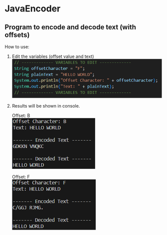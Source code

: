 # JavaEncoder

## Program to encode and decode text (with offsets)
How to use:
1. Edit the variables (offset value and text)
![Edit Variables](/images/edit_variables.png)

2. Results will be shown in console. <br>

    Offset: B <br>
    ![Offset B](/images/offsetB.png)<br>

    Offset: F <br>
    ![Offset F](/images/offsetF.png)